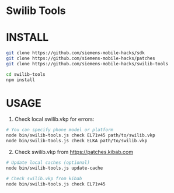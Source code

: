 # Swilib Tools

# INSTALL
```bash
git clone https://github.com/siemens-mobile-hacks/sdk
git clone https://github.com/siemens-mobile-hacks/patches
git clone https://github.com/siemens-mobile-hacks/swilib-tools

cd swilib-tools
npm install
```

# USAGE
1. Check local swilib.vkp for errors:
```bash
# You can specify phone model or platform
node bin/swilib-tools.js check EL71v45 path/to/swilib.vkp 
node bin/swilib-tools.js check ELKA path/to/swilib.vkp
```
2. Check swilib.vkp from https://patches.kibab.com
```bash
# Update local caches (optional)
node bin/swilib-tools.js update-cache

# Check swilib.vkp from kibab
node bin/swilib-tools.js check EL71v45
```
